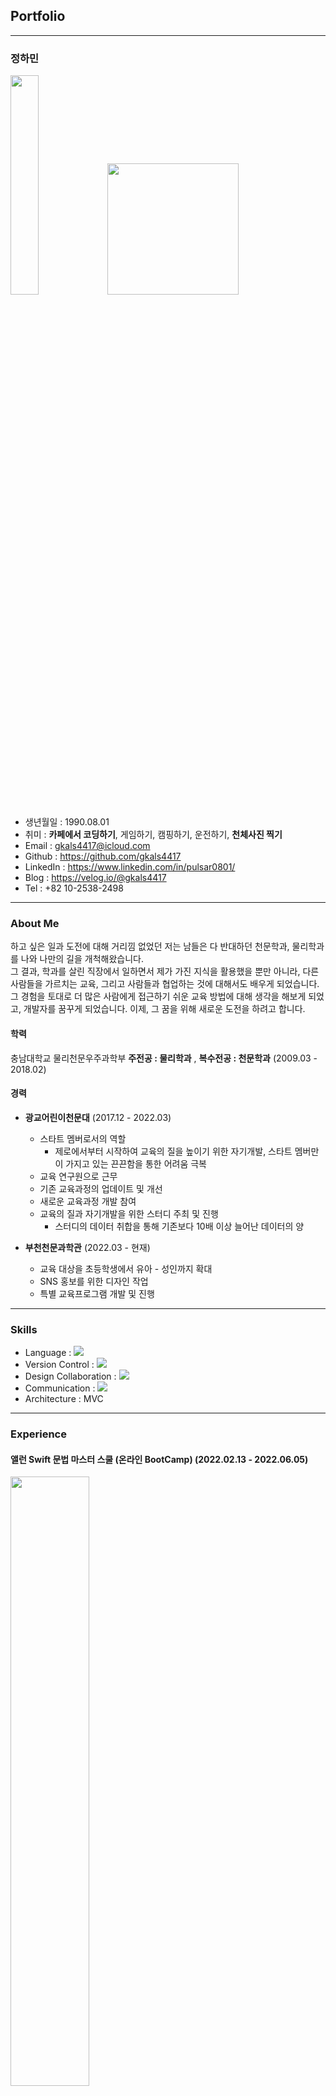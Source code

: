 ## Portfolio

---

### 정하민

<img src = "https://user-images.githubusercontent.com/70322435/203188576-10eb9b86-05e6-4007-8bde-3cd727409a65.jpeg" width="30%" height="30%"/> <img src = "https://user-images.githubusercontent.com/70322435/203187522-e0872f26-0460-4885-af3f-f27ce0c725e0.png" width="210" height="210"/> 

* 생년월일 : 1990.08.01
* 취미 : **카페에서 코딩하기**, 게임하기, 캠핑하기, 운전하기, **천체사진 찍기**
* Email : gkals4417@icloud.com
* Github : https://github.com/gkals4417
* LinkedIn : https://www.linkedin.com/in/pulsar0801/
* Blog : https://velog.io/@gkals4417
* Tel : +82 10-2538-2498
---

### About Me

하고 싶은 일과 도전에 대해 거리낌 없었던 저는 남들은 다 반대하던 천문학과, 물리학과를 나와 나만의 길을 개척해왔습니다. <br/>
그 결과, 학과를 살린 직장에서 일하면서 제가 가진 지식을 활용했을 뿐만 아니라, 다른 사람들을 가르치는 교육, 그리고 사람들과 협업하는 것에 대해서도 배우게 되었습니다. <br/>
그 경험을 토대로 더 많은 사람에게 접근하기 쉬운 교육 방법에 대해 생각을 해보게 되었고, 개발자를 꿈꾸게 되었습니다. 이제, 그 꿈을 위해 새로운 도전을 하려고 합니다. <br/>

#### 학력

충남대학교 물리천문우주과학부 **주전공 : 물리학과** , **복수전공 : 천문학과** (2009.03 - 2018.02) <br/>

#### 경력

* **광교어린이천문대** (2017.12 - 2022.03) <br/>
    - 스타트 멤버로서의 역할<br/>
        - 제로에서부터 시작하여 교육의 질을 높이기 위한 자기개발, 스타트 멤버만이 가지고 있는 끈끈함을 통한 어려움 극복
    - 교육 연구원으로 근무<br/>
    - 기존 교육과정의 업데이트 및 개선<br/>
    - 새로운 교육과정 개발 참여<br/>
    - 교육의 질과 자기개발을 위한 스터디 주최 및 진행<br/>
        - 스터디의 데이터 취합을 통해 기존보다 10배 이상 늘어난 데이터의 양

* **부천천문과학관** (2022.03 - 현재)<br/>
    - 교육 대상을 초등학생에서 유아 - 성인까지 확대<br/>
    - SNS 홍보를 위한 디자인 작업<br/>
    - 특별 교육프로그램 개발 및 진행<br/>

---

### Skills

* Language : <img src="https://img.shields.io/badge/Swift-FFFFFF?style=flat&logo=Swift&logoColor=F05138"/><br/>
* Version Control : <img src="https://img.shields.io/badge/GitHub-FFFFFF?style=flat&logo=GitHub&logoColor=181717"/><br/>
* Design Collaboration : <img src="https://img.shields.io/badge/Figma-FFFFFF?style=flat&logo=Figma&logoColor=F24E1E"/><br/>
* Communication : <img src="https://img.shields.io/badge/Slack-FFFFFF?style=flat&logo=Slack&logoColor=4A154B"/><br/>
* Architecture : MVC

---

### Experience

#### 앨런 Swift 문법 마스터 스쿨 (온라인 BootCamp) (2022.02.13 - 2022.06.05)

<img src = "https://user-images.githubusercontent.com/70322435/203196758-f4a58c88-0582-42c6-8362-4ac90cbeaad0.jpg" width="50%" height="50%">

* 처음으로 Swift 언어에 입문하게 된 수업입니다.<br/>
* Swift 문법에 대한 기초적인 지식과, **컴퓨터처럼 생각하는 방법**에 대해 알게 되었습니다.

---

#### 앨런 Swift 문법 마스터 스쿨 (15개의 앱을 만들면서 근본원리부터 배우는 UIKit) (2022.04.11 - 2022.08.18)

<img src = "https://user-images.githubusercontent.com/70322435/203196989-3cec9261-6e1b-4046-983e-5abb24df785c.jpg" width="50%" height="50%">

* Swift 문법과 UIKit 프레임워크를 기반으로 앱을 만드는 경험을 했습니다. <br/>
* 이를 통해 오토레이아웃, textField, delegate, navigationBar, tabBar, talbeView, HTTP Methods, CoreData 등에 대해 알 되었으며 이를 사용하여 기본적인 앱을 만들 수 있습니다.<br/>
* 단순히 강의를 통해 ctrl + c / ctrl + v 또는, 타자연습을 한 것이 아니라 내 것으로 만들기 위해 노력을 했으며, 막히는 부분이 있다면 강의, 검색을 통해서 부족한 부분을 채웠습니다.<br/>
* 가장 크게 발전한 스킬은 **내가 모르는 것, 막히는 무엇인지 파악하는 것**과, **이를 검색하고 확인한 뒤 해결하는 법**입니다.

---

#### 제 1회 iOS 1인 해커톤 - with 루나 at the 앨런 스쿨 (2022.10.05 - 2022.10.14)

![2022-10-26_09-53-09](https://user-images.githubusercontent.com/70322435/203198826-e86cbb49-2045-44e2-a930-b1eb8db20a0a.jpg)

* 처음으로 앱스토어에 출시를 목표로 하는 해커톤에 참여하게 되었습니다.
* 외부 라이브러리, App Connect를 통한 앱 심사, 출시까지 하게 되었습니다.
* https://github.com/gkals4417/WeatherApp

---

### 출시 앱

날씨보여줭<br/>
<img src = "https://user-images.githubusercontent.com/70322435/203224647-c0835a8b-fac8-4f9f-91a0-5a9dc14b2572.png" width="10%" height="10%">

* 해커톤을 통해 첫 개발 및 출시
* 2022.10.05 - 2022.11.18
* 초기 : openWeather의 API를 통해 현재 날씨를 상황에 따라 보여주는 앱
* 후기 : 업데이트를 통해 Apple의 WeatherKit을 이용하여 현재 날씨를 보여주도록 변경
* MVC, WeatherKit, CoreData 사용

    - API를 사용하여 JSON 데이터를 받고, 이를 처리하는 과정에 대해 배우게 됨
        - HTTP 메서드 중, GET, POST를 잘 알지 못해서 처음에 메서드를 작성하는데 어려움이 있었습니다.
        - HTTP 메서드에 대해 공부를 한 뒤, openWeather에서 요구하는 형식에 맞게 메서드를 작성하고 데이터를 얻을 수 있었습니다.
    - CoreData를 사용하여 CRUD를 알게 됨
        - CoreData를 이용해서 어떻게 저장하고 불러오고 수정하고 지우는지 잘 알지 못했습니다.
        - Apple 공식 문서를 통해 CoreData의 구조를 공부하게 되었고, Entity, Container, Context에 대해 이해를 한 뒤 성공적으로 CRUD를 할 수 있게 되었습니다.
    - tableView, collectionView를 사용하면서 배열을 어떻게 이용해야 하는지 배우게 됨
        - CoreData를 불러오거나 저장, 지울 때 Out of Range 또는 nil로 인해 오류가 지속적으로 발생했습니다.
        - CRUD 메서드가 작동할 때마다 데이터를 저장하고, 그 후 바로 배열을 새로 불러와서 tableView 또는 collectionView를 업데이트하는 방식으로 해결할 수 있게 되었습니다.
    - 외부 라이브러리를 Swift Package Manager를 통해 어떻게 받고 사용하는지 알게 됨
    - Apple의 WeatherKit 프레임워크를 사용하면서 Task, async, await을 사용하고, 이를 통해 비동기에 대해 공부를 하게 됨
        - WeatherKit은 모두 비동기로 작동을 하게 되는데, 비동기에 대해 잘 알지 못하여 프레임워크를 사용할 수 없었습니다.
        - Task, async, await에 대해 공부를 한 뒤 WeatherKit을 정상적으로 사용할 수 있게 되었습니다.
* [앱스토어 링크](https://apps.apple.com/kr/app/%EB%82%A0%EC%94%A8%EB%B3%B4%EC%97%AC%EC%A4%AD/id6444105141)
